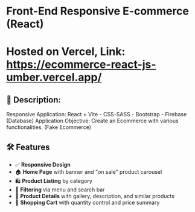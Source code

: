 # Front-End Responsive E-commerce (React)

# Hosted on Vercel, Link: https://ecommerce-react-js-umber.vercel.app/

## 📌 Description:
Responsive Application: React + Vite - CSS-SASS - Bootstrap - Firebase (Database)
Application Objective: Create an Ecommerce with various functionalities. (Fake Ecommerce)

## 🛠️ Features

- ✅ **Responsive Design**
- 🏠 **Home Page** with banner and "on sale" product carousel
- 🛍️ **Product Listing** by category
- 🔎 **Filtering** via menu and search bar
- 📄 **Product Details** with gallery, description, and similar products
- 🛒 **Shopping Cart** with quantity control and price summary

